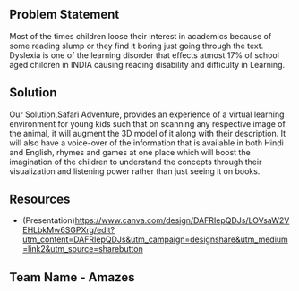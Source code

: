 
## Problem Statement
Most of the times children loose their interest in academics because of some reading slump or they find it boring just going through the text. Dyslexia is one of the learning disorder that effects atmost 17% of school aged children in INDIA causing reading disability and difficulty in Learning.

## Solution 
 Our Solution,Safari Adventure,  provides an experience of a virtual learning environment for young kids such that on scanning any respective image of the animal, it will augment the 3D model of it along with their description. It will also have a voice-over of the information that is available in both Hindi and English, rhymes and games at one place which will boost the imagination of the children to understand the concepts through their visualization and listening power rather than just seeing it on books.
 
## Resources

- (Presentation)https://www.canva.com/design/DAFRIepQDJs/LOVsaW2VEHLbkMw6SGPXrg/edit?utm_content=DAFRIepQDJs&utm_campaign=designshare&utm_medium=link2&utm_source=sharebutton

## Team Name - Amazes
